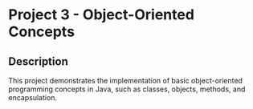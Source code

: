 # Project 3 - Object-Oriented Concepts

## Description
This project demonstrates the implementation of basic object-oriented programming concepts in Java, such as classes, objects, methods, and encapsulation.
